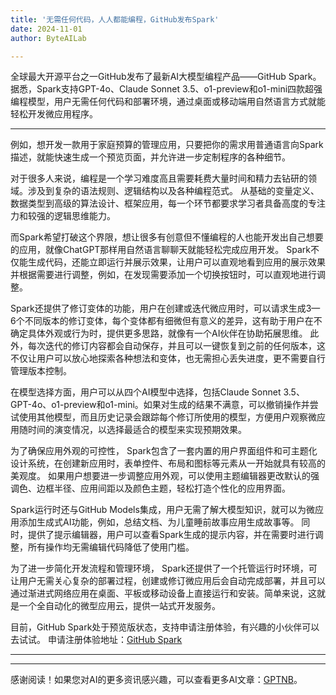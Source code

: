 ```yaml
---
title: '无需任何代码，人人都能编程，GitHub发布Spark'
date: 2024-11-01
author: ByteAILab

---
```


全球最大开源平台之一GitHub发布了最新AI大模型编程产品——GitHub Spark。
据悉，Spark支持GPT-4o、Claude Sonnet 3.5、o1-preview和o1-mini四款超强编程模型，用户无需任何代码和部署环境，通过桌面或移动端用自然语言方式就能轻松开发微应用程序。

---

例如，想开发一款用于家庭预算的管理应用，只要把你的需求用普通语言向Spark描述，就能快速生成一个预览页面，并允许进一步定制程序的各种细节。

对于很多人来说，编程是一个学习难度高且需要耗费大量时间和精力去钻研的领域。涉及到复杂的语法规则、逻辑结构以及各种编程范式。
从基础的变量定义、数据类型到高级的算法设计、框架应用，每一个环节都要求学习者具备高度的专注力和较强的逻辑思维能力。

而Spark希望打破这个界限，想让很多有创意但不懂编程的人也能开发出自己想要的应用，就像ChatGPT那样用自然语言聊聊天就能轻松完成应用开发。
Spark不仅能生成代码，还能立即运行并展示效果，让用户可以直观地看到应用的展示效果并根据需要进行调整，例如，在发现需要添加一个切换按钮时，可以直观地进行调整。

Spark还提供了修订变体的功能，用户在创建或迭代微应用时，可以请求生成3—6个不同版本的修订变体，每个变体都有细微但有意义的差异，这有助于用户在不确定具体外观或行为时，提供更多思路，就像有一个AI伙伴在协助拓展思维。
此外，每次迭代的修订内容都会自动保存，并且可以一键恢复到之前的任何版本，这不仅让用户可以放心地探索各种想法和变体，也无需担心丢失进度，更不需要自行管理版本控制。

在模型选择方面，用户可以从四个AI模型中选择，包括Claude Sonnet 3.5、GPT-4o、o1-preview和o1-mini。如果对生成的结果不满意，可以撤销操作并尝试使用其他模型，而且历史记录会跟踪每个修订所使用的模型，方便用户观察微应用随时间的演变情况，以选择最适合的模型来实现预期效果。

为了确保应用外观的可控性， Spark包含了一套内置的用户界面组件和可主题化设计系统，在创建新应用时，表单控件、布局和图标等元素从一开始就具有较高的美观度。
如果用户想要进一步调整应用外观，可以使用主题编辑器更改默认的强调色、边框半径、应用间距以及颜色主题，轻松打造个性化的应用界面。

Spark运行时还与GitHub Models集成，用户无需了解大模型知识，就可以为微应用添加生成式AI功能，例如，总结文档、为儿童睡前故事应用生成故事等。
同时，提供了提示编辑器，用户可以查看Spark生成的提示内容，并在需要时进行调整，所有操作均无需编辑代码降低了使用门槛。

为了进一步简化开发流程和管理环境， Spark还提供了一个托管运行时环境，可让用户无需关心复杂的部署过程，创建或修订微应用后会自动完成部署，并且可以通过渐进式网络应用在桌面、平板或移动设备上直接运行和安装。简单来说，这就是一个全自动化的微型应用云，提供一站式开发服务。

目前，GitHub Spark处于预览版状态，支持申请注册体验，有兴趣的小伙伴可以去试试。
申请注册体验地址：[GitHub Spark](https://github.com/login?return_to=https%3A%2F%2Fgithub.com%2Fgithub_spark_waitlist_signup%2Fjoin)

---
---
感谢阅读！如果您对AI的更多资讯感兴趣，可以查看更多AI文章：[GPTNB](https://gptnb.com)。